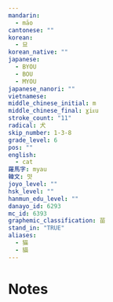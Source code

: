 ```yaml
---
mandarin:
  - māo
cantonese: ""
korean:
  - 묘
korean_native: ""
japanese:
  - BYOU
  - BOU
  - MYOU
japanese_nanori: ""
vietnamese:
middle_chinese_initial: m
middle_chinese_final: ɣiᴇu
stroke_count: "11"
radical: 犬
skip_number: 1-3-8
grade_level: 6
pos: ""
english:
  - cat
羅馬字: myau
韓文: 먓
joyo_level: ""
hsk_level: ""
hanmun_edu_level: ""
danayo_id: 6293
mc_id: 6393
graphemic_classification: 苗
stand_in: "TRUE"
aliases:
  - 猫
  - 貓
---
```


# Notes
